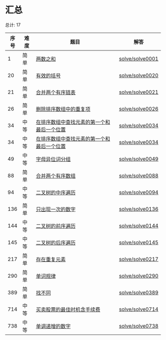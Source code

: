 # 汇总

<!--- table -->

总计: 17

| 序号 | 难度 | 题目                                                                                                                                    | 解答                                  |
| ---- | ---- | --------------------------------------------------------------------------------------------------------------------------------------- | ------------------------------------- |
| 1    | 简单 | [两数之和](https://leetcode-cn.com/problems/two-sum/)                                                                                   | [solve/solve0001](../solve/solve0001) |
| 20   | 简单 | [有效的括号](https://leetcode-cn.com/problems/valid-parentheses/)                                                                       | [solve/solve0020](../solve/solve0020) |
| 21   | 简单 | [合并两个有序链表](https://leetcode-cn.com/problems/merge-two-sorted-lists/)                                                            | [solve/solve0021](../solve/solve0021) |
| 26   | 简单 | [删除排序数组中的重复项](https://leetcode-cn.com/problems/remove-duplicates-from-sorted-array/)                                         | [solve/solve0026](../solve/solve0026) |
| 34   | 中等 | [在排序数组中查找元素的第一个和最后一个位置](https://leetcode-cn.com/problems/find-first-and-last-position-of-element-in-sorted-array/) | [solve/solve0034](../solve/solve0034) |
| 34   | 中等 | [在排序数组中查找元素的第一个和最后一个位置](https://leetcode-cn.com/problems/find-first-and-last-position-of-element-in-sorted-array/) | [solve/solve0034](../solve/solve0034) |
| 49   | 中等 | [字母异位词分组](https://leetcode-cn.com/problems/group-anagrams/)                                                                      | [solve/solve0049](../solve/solve0049) |
| 88   | 简单 | [合并两个有序数组](https://leetcode-cn.com/problems/merge-sorted-array/)                                                                | [solve/solve0088](../solve/solve0088) |
| 94   | 中等 | [二叉树的中序遍历](https://leetcode-cn.com/problems/binary-tree-inorder-traversal/)                                                     | [solve/solve0094](../solve/solve0094) |
| 136  | 简单 | [只出现一次的数字](https://leetcode-cn.com/problems/single-number/)                                                                     | [solve/solve0136](../solve/solve0136) |
| 144  | 中等 | [二叉树的前序遍历](https://leetcode-cn.com/problems/binary-tree-preorder-traversal/)                                                    | [solve/solve0144](../solve/solve0144) |
| 145  | 中等 | [二叉树的后序遍历](https://leetcode-cn.com/problems/binary-tree-postorder-traversal/)                                                   | [solve/solve0145](../solve/solve0145) |
| 217  | 简单 | [存在重复元素](https://leetcode-cn.com/problems/contains-duplicate/)                                                                    | [solve/solve0217](../solve/solve0217) |
| 290  | 简单 | [单词规律](https://leetcode-cn.com/problems/word-pattern/)                                                                              | [solve/solve0290](../solve/solve0290) |
| 389  | 简单 | [找不同](https://leetcode-cn.com/problems/find-the-difference/)                                                                         | [solve/solve0389](../solve/solve0389) |
| 714  | 中等 | [买卖股票的最佳时机含手续费](https://leetcode-cn.com/problems/best-time-to-buy-and-sell-stock-with-transaction-fee/)                    | [solve/solve0714](../solve/solve0714) |
| 738  | 中等 | [单调递增的数字](https://leetcode-cn.com/problems/monotone-increasing-digits/)                                                          | [solve/solve0738](../solve/solve0738) |
